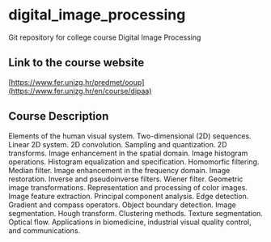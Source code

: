 # digital_image_processing
Git repository  for college course Digital Image Processing

## Link to the course website
[https://www.fer.unizg.hr/predmet/ooup](https://www.fer.unizg.hr/en/course/dipaa)

## Course Description
Elements of the human visual system. Two-dimensional (2D) sequences. Linear 2D system. 2D convolution. Sampling and quantization. 2D transforms. Image enhancement in the spatial domain. Image histogram operations. Histogram equalization and specification. Homomorfic filtering. Median filter. Image enhancement in the frequency domain. Image restoration. Inverse and pseudoinverse filters. Wiener filter. Geometric image transformations. Representation and processing of color images. Image feature extraction. Principal component analysis. Edge detection. Gradient and compass operators. Object boundary detection. Image segmentation. Hough transform. Clustering methods. Texture segmentation. Optical flow. Applications in biomedicine, industrial visual quality control, and communications.
